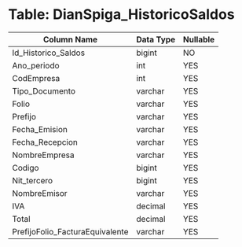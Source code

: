# Table: DianSpiga_HistoricoSaldos

| Column Name | Data Type | Nullable |
|-------------|-----------|----------|
| Id_Historico_Saldos | bigint | NO |
| Ano_periodo | int | YES |
| CodEmpresa | int | YES |
| Tipo_Documento | varchar | YES |
| Folio | varchar | YES |
| Prefijo | varchar | YES |
| Fecha_Emision | varchar | YES |
| Fecha_Recepcion | varchar | YES |
| NombreEmpresa | varchar | YES |
| Codigo | bigint | YES |
| Nit_tercero | bigint | YES |
| NombreEmisor | varchar | YES |
| IVA | decimal | YES |
| Total | decimal | YES |
| PrefijoFolio_FacturaEquivalente | varchar | YES |
